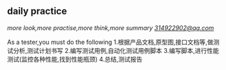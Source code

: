 ## daily practice
 
*more look,more practise,more think,more summary [314922902@qq.com](mailto:314922902@qq.com)*

As a tester,you must do the following
1.根据产品文档,原型图,接口文档等,做测试分析,测试计划书写
2.编写测试用例,自动化测试用例脚本
3.编写脚本,进行性能测试(监控各种性能,找到性能瓶颈)
4.总结,测试报告


